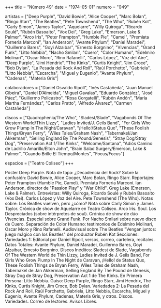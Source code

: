 +++
title = "Número 49"
date = "1974-05-01"
numero = "049"

artistas = ["Deep Purple", "David Bowie", "Alice Cooper", "Marc Bolan", "Ringo Starr", "The Beatles", "Pete Townshend", "The Who", "Rubén Kot", "Carly Simon", "James Taylor", "Aquelarre", "Willy Quiroga", "Ricardo Soulé", "Rubén Basoalto", "Vox Dei", "Greg Lake", "Emerson, Lake & Palmer", "Arco Iris", "Peter Frampton", "Humble Pie", "Camel", "Premiata Forneria Marconi", "Ian Anderson", "Avante Phylum", "Daniel Maradei", "Guillermo Bares", "Goyi Alzaibar", "Ernesto Borgnino", "Vivencias", "Grand Funk", "Litto Nebbia", "Nacho Smilari", "Cuero", "Color Humano", "Edelmiro Molinari", "Oscar Moro", "Rino Rafanelli", "Carlos López", "Voz del Aire", "Deep Purple", "Jimi Hendrix", "The Kinks", "Curtis Knight", "Jim Croce", "Bob Dylan", "La Pesada del Rock And Roll", "Raúl Porchetto", "Gabriela", "Litto Nebbia", "Escarcha", "Miguel y Eugenio", "Avante Phylum", "Cadenas", "Materia Gris"]

colaboradores = ["Daniel Osvaldo Ripoll", "Inés Castañeda", "Juan Manuel Cibeira", "Daniel D’Almeida", "Miguel Gavalas", "Eduardo González", "José Páez", "Guillermo Policastro", "Rosa Corgatelli", "Rubén Andón", "María Martha Fernández", "Carlos Pratto", "Alfredo Álvarez", "Carmen Castañeda"]

discos = ["Quadrophenia/The Who", "Sladest/Slade", "Vagabonds Of The Western World/Thin Lizzy", "Ladies Invited/J. Geils Band", "For Girls Who Grow Plump In The Night/Caravan", "¡Hello!/Status Quo", "These Foolish Things/Bryan Ferry", "Wiles Tales/Graham Nash", "Tabernakel/Jan Akkerman", "Selling England By The Pound/Genesis", "Stray Dog/Stray Dog", "Preservation Act 1/The Kinks", "Welcome/Santana", "Adiós Camino de Ladrillo Amarillo/Elton John", "Brain Salad Surgery/Emerson, Lake & Palmer", "Cuando Brille El Tiempo/Montes", "Focus/Focus"]

espacios = ["Teatro Coliseo"]
+++

Póster Deep Purple. 
Nota de tapa: 
¿Decadencia del Rock? Sobre la confusión: David Bowie, Alice Cooper, Marc Bolan, Ringo Starr. 
Reportajes:
Peter Frampton (Humble Pie, Camel). Premiata Forneria Marconi. Ian Anderson, director de "Passion Play" y "War Child". Greg Lake (Emerson, Lake & Palmer). 
Entrevistas:
Willy Quiroga, Ricardo Soulé y Rubén Basoalto (Vox Dei). Carlos López y Voz del Aire. Pete Townshend (The Who). 
Notas sobre:
Los Beatles vuelven, pero ¿cómo? Nota sobre Carly Simon y James Taylor. Crónica de show de Aquelarre en Teatro Coliseo. 
Arco Iris. 
Soul. Los Despreciados (sobre intérpretes de soul). 
Crónica de show de dúo Vivencias. 
Especial sobre Grand Funk. 
Por Nacho Smilari sobre nuevo disco de Cuero. 
Separación de Color Humano: testimonios de Edelmiro Molinari, Oscar Moro y Rino Rafanelli.
Audiovisual sobre The Beatles "Vengan juntos: juego mágico con los Beatles" del productor Rubén Kot
Secciones:
Variedades 1: Editorial por Daniel Ripoll, versos, correo, cartelera, recitales. 
Datos Totales: Avante Phylum, Daniel Maradei, Guillermo Bares, Goyi Alzaibar, Ernesto Borgnino.
Discos Inéditos: Sladest de Slade, Vagabonds Of The Western World de Thin Lizzy, Ladies Invited de J. Geils Band, For Girls Who Grow Plump In The Night de Caravan, ¡Hello! de Status Quo, These Foolish Things de Bryan Ferry, Wiles Tales de Graham Nash, Tabernakel de Jan Akkerman, Selling England By The Pound de Genesis, Stray Dog de Stray Dog, Preservation Act 1 de The Kinks. 
En Primera Persona: Litto Nebbia. 
Guiso: Deep Purple, Ringo Starr, Jimi Hendrix, The Kinks, Curtis Knight, Jim Croce, Bob Dylan.
Variedades 2: La Pesada del Rock And Roll, Raúl Porchetto, Gabriela, Litto Nebbia, Escarcha, Miguel y Eugenio, Avante Phylum, Cadenas, Materia Gris, y otros. 
Discos. Variedades. Correo de lectores. Avisos Libres.
